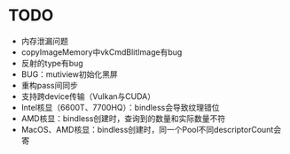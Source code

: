 # TODO
- 内存泄漏问题
- copyImageMemory中vkCmdBlitImage有bug
- 反射的type有bug
- BUG：mutiview初始化黑屏
- 重构pass间同步
- 支持跨device传输（Vulkan与CUDA）
- Intel核显（6600T、7700HQ）：bindless会导致纹理错位
- AMD核显：bindless创建时，查询到的数量和实际数量不符
- MacOS、AMD核显：bindless创建时，同一个Pool不同descriptorCount会寄
